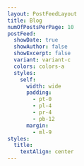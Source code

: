 ```yaml
---
layout: PostFeedLayout
title: Blog
numOfPostsPerPage: 10
postFeed:
  showDate: true
  showAuthor: false
  showExcerpt: false
  variant: variant-c
  colors: colors-a
  styles:
    self:
      width: wide
      padding:
        - pt-0
        - pl-4
        - pr-4
        - pb-12
      margin:
        - ml-9
styles:
  title:
    textAlign: center
---
```

